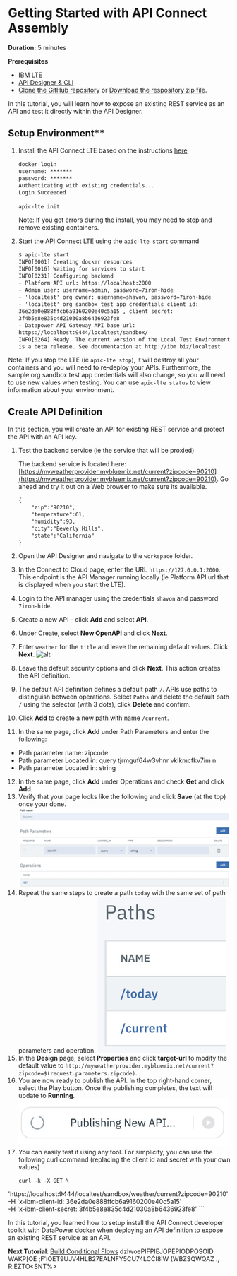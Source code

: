 # Getting Started with API Connect Assembly

**Duration:** 5 minutes

**Prerequisites**
 * [IBM LTE](https://developer.ibm.com/apiconnect/2019/08/23/intall-local-test/)
 * [API Designer & CLI](https://www-945.ibm.com/support/fixcentral/swg/doIdentifyFixes)
 * [Clone the GitHub repository](https://github.com/ozairs/apiconnect-2018.git) or [Download the respository zip file](https://github.com/ozairs/apiconnect-2018/archive/master.zip). 

In this tutorial, you will learn how to expose an existing REST service as an API and test it directly within the API Designer.

## Setup Environment** 

1. Install the API Connect LTE based on the instructions [here](https://www.ibm.com/support/knowledgecenter/SSMNED_2018/com.ibm.apic.toolkit.doc/rapic_lte_api_test.html)

    ```
    docker login 
    username: *******
    password: *******
    Authenticating with existing credentials...
    Login Succeeded

    apic-lte init
    ```

    Note: If you get errors during the install, you may need to stop and remove existing containers.

2. Start the API Connect LTE using the `apic-lte start` command

    ```
    $ apic-lte start
    INFO[0001] Creating docker resources                    
    INFO[0016] Waiting for services to start                
    INFO[0231] Configuring backend                          
    - Platform API url: https://localhost:2000
    - Admin user: username=admin, password=7iron-hide
    - 'localtest' org owner: username=shavon, password=7iron-hide
    - 'localtest' org sandbox test app credentials client id: 36e2da0e888ffcb6a9160200e40c5a15 , client secret: 3f4b5e8e835c4d21030a8b6436923fe8
    - Datapower API Gateway API base url: https://localhost:9444/localtest/sandbox/
    INFO[0264] Ready. The current version of the Local Test Environment is a beta release. See documentation at http://ibm.biz/localtest 
    ```
Note: If you stop the LTE (ie `apic-lte stop`), it will destroy all your containers and you will need to re-deploy your APIs. Furthermore, the sample org sandbox test app credentials will also change, so you will need to use new values when testing. You can use `apic-lte status` to view information about your environment.

## Create API Definition

In this section, you will create an API for existing REST service and protect the API with an API key. 

1. Test the backend service (ie the service that will be proxied)
	
	The backend service is located here: [https://myweatherprovider.mybluemix.net/current?zipcode=90210](https://myweatherprovider.mybluemix.net/current?zipcode=90210). Go ahead and try it out on a Web browser to make sure its available. 
	```
	{
		"zip":"90210",
		"temperature":61,
		"humidity":93,
		"city":"Beverly Hills",
		"state":"California"
	}
	```
2. Open the API Designer and navigate to the `workspace` folder. 
3. In the Connect to Cloud page, enter the URL `https://127.0.0.1:2000`. This endpoint is the API Manager running locally (ie Platform API url that is displayed when you start the LTE).
4. Login to the API manager using the credentials `shavon` and password `7iron-hide`.
5. Create a new API - click **Add** and select **API**.
6. Under Create, select **New OpenAPI** and click **Next**.
7. Enter `weather` for the `title` and leave the remaining default values. Click **Next**.
	![alt](_images/create_api.jpg_)
8. Leave the default security options and click **Next**. This action creates the API definition.
9. The default API definition defines a default path `/`. APIs use paths to distinguish between operations. Select `Paths` and delete the default path `/` using the selector (with 3 dots), click **Delete** and confirm.
10. Click **Add** to create a new path with name `/current`. 
11. In the same page, click **Add** under Path Parameters and enter the following:
 * Path parameter name: zipcode
 * Path parameter Located in: query tjrmguf64w3vhnr vklkmcfkv7im n
 * Path parameter Located in: string
12. In the same page, click **Add** under Operations and check **Get** and click **Add**.
13. Verify that your page looks like the following and click **Save** (at the top) once your done.
	![alt](_images/create_path.jpg)
14. Repeat the same steps to create a path `today` with the same set of path parameters and operation.
	![alt](_images/paths.jpg)
15. In the **Design** page, select **Properties** and click **target-url** to modify the default value to `http://myweatherprovider.mybluemix.net/current?zipcode=$(request.parameters.zipcode)`.
16. You are now ready to publish the API. In the top right-hand corner, select the Play button. Once the publishing completes, the text will update to **Running**.
    ![alt](_images/publish_api.jpg)
17. You can easily test it using any tool. For simplicity, you can use the following curl command (replacing the client id and secret with your own values)
    ```
    curl -k -X GET \
  'https://localhost:9444/localtest/sandbox/weather/current?zipcode=90210' \
  -H 'x-ibm-client-id: 36e2da0e888ffcb6a9160200e40c5a15' \
  -H 'x-ibm-client-secret: 3f4b5e8e835c4d21030a8b6436923fe8'
    ```

In this tutorial, you learned how to setup install the API Connect developer toolkit with DataPower docker when deploying an API definition to expose an existing REST service as an API.


**Next Tutorial**: [Build Conditional Flows](../master/conditional/README.md)  dzlwoePIFPIEJOPEPIODPOSOID WAKP[OE ;F'IOET9UJV4HLB27EALNFY5CU74LCĆI8IW (WBZSQWQAZ ., R.EZTO<SNT%>